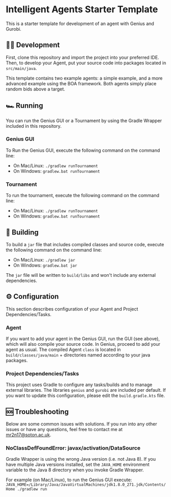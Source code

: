 # Intelligent Agents Starter Template

This is a starter template for development of an agent with Genius and Gurobi.

## 🧑‍💻 Development

First, clone this repository and import the project into your preferred IDE.
Then, to develop your Agent, put your source code into packages located in `src/main/java`.

This template contains two example agents: a simple example, and a more advanced example using the BOA framework. Both agents simply place random bids above a target.


## 🏎 Running

You can run the Genius GUI or a Tournament by using the Gradle Wrapper included in this repository.

### Genius GUI

To Run the Genius GUI, execute the following command on the command line:
- On Mac/Linux: `./gradlew runTournament`
- On Windows: `gradlew.bat runTournament`

### Tournament

To run the tournament, execute the following command on the command line:
- On Mac/Linux: `./gradlew runTournament`
- On Windows: `gradlew.bat runTournament`


## 👷 Building

To build a `jar` file that includes compiled classes and source code, execute the following command on the command line:
- On Mac/Linux: `./gradlew jar`
- On Windows: `gradlew.bat jar`

The `jar` file will be written to `build/libs` and won't include any external dependencies.


## ⚙️ Configuration

This section describes configuration of your Agent and Project Dependencies/Tasks.

### Agent

If you want to add your agent in the Genius GUI, run the GUI (see above), which will also compile your source code.
In Genius, proceed to add your agent as usual. The compiled Agent `class` is located in `build/classes/java/main` + directories named according to your java packages.

### Project Dependencies/Tasks

This project uses Gradle to configure any tasks/builds and to manage external libraries.
The libraries `genius` and `gurobi` are included per default.
If you want to update this configuration, please edit the `build.gradle.kts` file.


## 🆘 Troubleshooting

Below are some common issues with solutions.
If you run into any other issues or have any questions, feel free to contact me at [mr2n17@soton.ac.uk](mailto:mr2n17@soton.ac.uk).

### NoClassDefFoundError: javax/activation/DataSource

Gradle Wrapper is using the wrong Java version (i.e. not Java 8).
If you have multiple Java versions installed, set the `JAVA_HOME` environment variable to the Java 8 directory when you invoke Gradle Wrapper.

For example (on Mac/Linux), to run the Genius GUI execute: `JAVA_HOME=/Library/Java/JavaVirtualMachines/jdk1.8.0_271.jdk/Contents/Home ./gradlew run`
